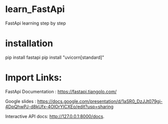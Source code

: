 # learn_FastApi
FastApi learning step by step


# installation
pip install fastapi
pip install "uvicorn[standard]"



# Import Links:
FastApi Documentation : https://fastapi.tiangolo.com/

Google slides : https://docs.google.com/presentation/d/1aSR0_DzJJt079gi-4DpQhwPJ-d8kUfx-4OlOrYICXEo/edit?usp=sharing

Interactive API docs:  http://127.0.0.1:8000/docs.
